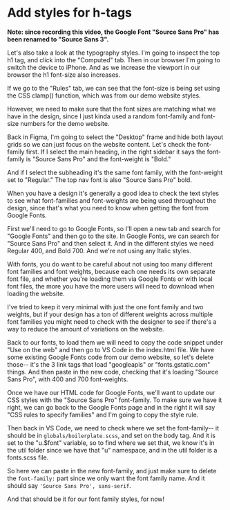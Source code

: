 # Add styles for h-tags

**Note: since recording this video, the Google Font "Source Sans Pro" has been renamed to "Source Sans 3".**

Let's also take a look at the typography styles. I'm going to inspect the top h1 tag, and click into the "Computed" tab. Then in our browser I'm going to switch the device to iPhone. And as we increase the viewport in our browser the h1 font-size also increases.

If we go to the "Rules" tab, we can see that the font-size is being set using the CSS clamp() function, which was from our demo website styles.

However, we need to make sure that the font sizes are matching what we have in the design, since I just kinda used a random font-family and font-size numbers for the demo website.

Back in Figma, I'm going to select the "Desktop" frame and hide both layout grids so we can just focus on the website content. Let's check the font-family first. If I select the main heading, in the right sidebar it says the font-family is "Source Sans Pro" and the font-weight is "Bold."

And if I select the subheading it's the same font family, with the font-weight set to "Regular." The top nav font is also "Source Sans Pro" bold.

When you have a design it's generally a good idea to check the text styles to see what font-families and font-weights are being used throughout the design, since that's what you need to know when getting the font from Google Fonts.

First we'll need to go to Google Fonts, so I'll open a new tab and search for "Google Fonts" and then go to the site. In Google Fonts, we can search for "Source Sans Pro" and then select it. And in the different styles we need Regular 400, and Bold 700. And we're not using any Italic styles.

With fonts, you do want to be careful about not using too many different font families and font weights, because each one needs its own separate font file, and whether you're loading them via Google Fonts or with local font files, the more you have the more users will need to download when loading the website.

I've tried to keep it very minimal with just the one font family and two weights, but if your design has a ton of different weights across multiple font families you might need to check with the designer to see if there's a way to reduce the amount of variations on the website.

Back to our fonts, to load them we will need to copy the code snippet under "Use on the web" and then go to VS Code in the index.html file. We have some existing Google Fonts code from our demo website, so let's delete those-- it's the 3 link tags that load "googleapis" or "fonts.gstatic.com" things. And then paste in the new code, checking that it's loading "Source Sans Pro", with 400 and 700 font-weights.

Once we have our HTML code for Google Fonts, we'll want to update our CSS styles with the "Source Sans Pro" font-family. To make sure we have it right, we can go back to the Google Fonts page and in the right it will say "CSS rules to specify families" and I'm going to copy the style rule.

Then back in VS Code, we need to check where we set the font-family-- it should be in `globals/boilerplate.scss`, and set on the body tag. And it is set to the "u.$font" variable, so to find where we set that, we know it's in the util folder since we have that "u" namespace, and in the util folder is a fonts.scss file.

So here we can paste in the new font-family, and just make sure to delete the `font-family:` part since we only want the font family name. And it should say `'Source Sans Pro', sans-serif`.

And that should be it for our font family styles, for now!
